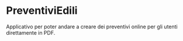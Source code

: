 # PreventiviEdili
Applicativo per poter andare a creare dei preventivi online per gli utenti direttamente in PDF. 
